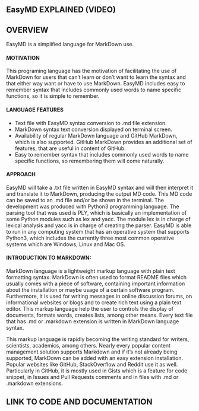 
## EasyMD EXPLAINED (VIDEO)

## OVERVIEW
EasyMD is a simplified language for MarkDown use.

#### MOTIVATION
This programing language has the motivation of facilitating the use of MarkDown for users that can’t learn or don’t want to learn the syntax and that either way want or have to use MarkDown. EasyMD includes easy to remember syntax that includes commonly used words to name specific functions, so it is simple to remember. 

#### LANGUAGE FEATURES
* Text file with EasyMD syntax conversion to .md file extension.
* MarkDown syntax text conversion displayed on terminal screen.
* Availability of regular MarkDown language and GitHub MarkDown, which is also supported. GitHub MarkDown provides an additional set of features, that are useful in content of GitHub.
* Easy to remember syntax that includes commonly used words to name specific functions, so remembering them will come naturally.

#### APPROACH
EasyMD will take a .txt file written in EasyMD syntax and will then interpret it and translate it to MarkDown, producing the output MD code. This MD code can be saved to an .md file and/or be shown in the terminal. The development was produced with Python3 programming language. The parsing tool that was used is PLY, which is basically an implementation of some Python modules such as lex and yacc. The module lex is in charge of lexical analysis and yacc is in charge of creating the parser. EasyMD is able to run in any computing system that has an operative system that supports Python3, which includes the currently three most common operative systems which are Windows, Linux and Mac OS.

#### INTRODUCTION TO MARKDOWN:

MarkDown language is a lightweight markup language with plain text formatting syntax. MarkDown is often used to format README files which usually comes with a piece of software, containing important information about the installation or maybe usage of a certain software program. Furthermore, it is used for writing messages in online discussion forums, on informational websites or blogs and to create rich text using a plain text editor. This markup language help the user to  controls the display of documents, formats words, creates lists, among other means. Every text file that has .md or .markdown extension is written in MarkDown language syntax.

This markup language is rapidly becoming the writing standard for writers, scientists, academics, among others. Nearly every popular content management solution supports Markdown and if it’s not already being supported, MarkDown can be added with an easy extension installation. Popular websites like GitHub, StackOverflow and Reddit use it as well. Particularly in GitHub, it is mostly used in Gists which is a feature for code snippet, in Issues and Pull Requests comments and in files with .md or .markdown extensions.

## LINK TO CODE AND DOCUMENTATION

